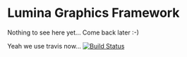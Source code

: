 Lumina Graphics Framework
======

Nothing to see here yet... Come back later :-)

Yeah we use travis now...
[![Build Status](https://travis-ci.org/LukasKalbertodt/lumina.svg?branch=master)](https://travis-ci.org/LukasKalbertodt/lumina)


